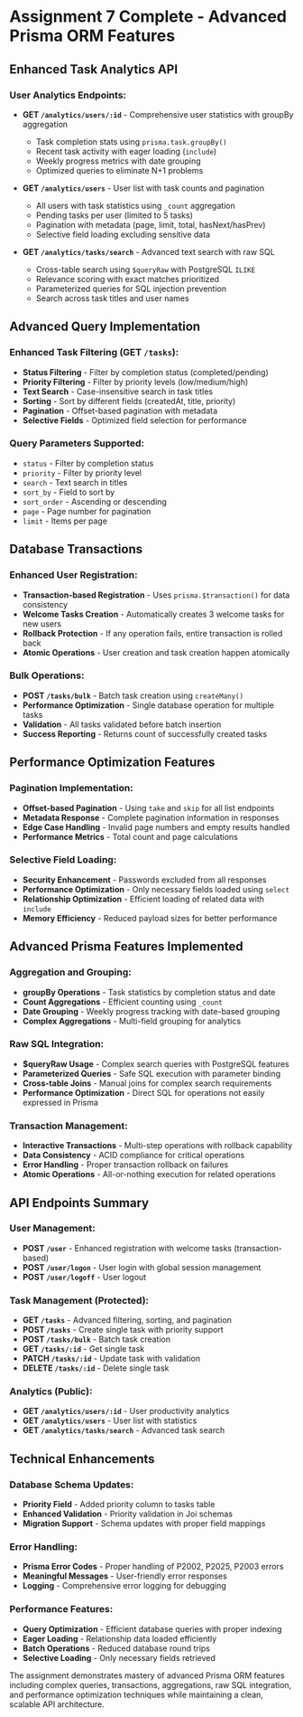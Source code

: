 # Assignment 7 Complete - Advanced Prisma ORM Features

## Enhanced Task Analytics API

### User Analytics Endpoints:
- **GET `/analytics/users/:id`** - Comprehensive user statistics with groupBy aggregation
  - Task completion stats using `prisma.task.groupBy()`
  - Recent task activity with eager loading (`include`)
  - Weekly progress metrics with date grouping
  - Optimized queries to eliminate N+1 problems

- **GET `/analytics/users`** - User list with task counts and pagination
  - All users with task statistics using `_count` aggregation
  - Pending tasks per user (limited to 5 tasks)
  - Pagination with metadata (page, limit, total, hasNext/hasPrev)
  - Selective field loading excluding sensitive data

- **GET `/analytics/tasks/search`** - Advanced text search with raw SQL
  - Cross-table search using `$queryRaw` with PostgreSQL `ILIKE`
  - Relevance scoring with exact matches prioritized
  - Parameterized queries for SQL injection prevention
  - Search across task titles and user names

## Advanced Query Implementation

### Enhanced Task Filtering (GET `/tasks`):
- **Status Filtering** - Filter by completion status (completed/pending)
- **Priority Filtering** - Filter by priority levels (low/medium/high)
- **Text Search** - Case-insensitive search in task titles
- **Sorting** - Sort by different fields (createdAt, title, priority)
- **Pagination** - Offset-based pagination with metadata
- **Selective Fields** - Optimized field selection for performance

### Query Parameters Supported:
- `status` - Filter by completion status
- `priority` - Filter by priority level
- `search` - Text search in titles
- `sort_by` - Field to sort by
- `sort_order` - Ascending or descending
- `page` - Page number for pagination
- `limit` - Items per page

## Database Transactions

### Enhanced User Registration:
- **Transaction-based Registration** - Uses `prisma.$transaction()` for data consistency
- **Welcome Tasks Creation** - Automatically creates 3 welcome tasks for new users
- **Rollback Protection** - If any operation fails, entire transaction is rolled back
- **Atomic Operations** - User creation and task creation happen atomically

### Bulk Operations:
- **POST `/tasks/bulk`** - Batch task creation using `createMany()`
- **Performance Optimization** - Single database operation for multiple tasks
- **Validation** - All tasks validated before batch insertion
- **Success Reporting** - Returns count of successfully created tasks

## Performance Optimization Features

### Pagination Implementation:
- **Offset-based Pagination** - Using `take` and `skip` for all list endpoints
- **Metadata Response** - Complete pagination information in responses
- **Edge Case Handling** - Invalid page numbers and empty results handled
- **Performance Metrics** - Total count and page calculations

### Selective Field Loading:
- **Security Enhancement** - Passwords excluded from all responses
- **Performance Optimization** - Only necessary fields loaded using `select`
- **Relationship Optimization** - Efficient loading of related data with `include`
- **Memory Efficiency** - Reduced payload sizes for better performance

## Advanced Prisma Features Implemented

### Aggregation and Grouping:
- **groupBy Operations** - Task statistics by completion status and date
- **Count Aggregations** - Efficient counting using `_count`
- **Date Grouping** - Weekly progress tracking with date-based grouping
- **Complex Aggregations** - Multi-field grouping for analytics

### Raw SQL Integration:
- **$queryRaw Usage** - Complex search queries with PostgreSQL features
- **Parameterized Queries** - Safe SQL execution with parameter binding
- **Cross-table Joins** - Manual joins for complex search requirements
- **Performance Optimization** - Direct SQL for operations not easily expressed in Prisma

### Transaction Management:
- **Interactive Transactions** - Multi-step operations with rollback capability
- **Data Consistency** - ACID compliance for critical operations
- **Error Handling** - Proper transaction rollback on failures
- **Atomic Operations** - All-or-nothing execution for related operations

## API Endpoints Summary

### User Management:
- **POST `/user`** - Enhanced registration with welcome tasks (transaction-based)
- **POST `/user/logon`** - User login with global session management
- **POST `/user/logoff`** - User logout

### Task Management (Protected):
- **GET `/tasks`** - Advanced filtering, sorting, and pagination
- **POST `/tasks`** - Create single task with priority support
- **POST `/tasks/bulk`** - Batch task creation
- **GET `/tasks/:id`** - Get single task
- **PATCH `/tasks/:id`** - Update task with validation
- **DELETE `/tasks/:id`** - Delete single task

### Analytics (Public):
- **GET `/analytics/users/:id`** - User productivity analytics
- **GET `/analytics/users`** - User list with statistics
- **GET `/analytics/tasks/search`** - Advanced task search

## Technical Enhancements

### Database Schema Updates:
- **Priority Field** - Added priority column to tasks table
- **Enhanced Validation** - Priority validation in Joi schemas
- **Migration Support** - Schema updates with proper field mappings

### Error Handling:
- **Prisma Error Codes** - Proper handling of P2002, P2025, P2003 errors
- **Meaningful Messages** - User-friendly error responses
- **Logging** - Comprehensive error logging for debugging

### Performance Features:
- **Query Optimization** - Efficient database queries with proper indexing
- **Eager Loading** - Relationship data loaded efficiently
- **Batch Operations** - Reduced database round trips
- **Selective Loading** - Only necessary fields retrieved

The assignment demonstrates mastery of advanced Prisma ORM features including complex queries, transactions, aggregations, raw SQL integration, and performance optimization techniques while maintaining a clean, scalable API architecture.